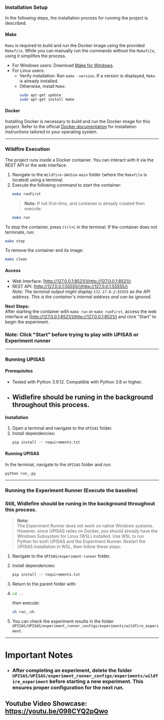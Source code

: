 ### Installation Setup

In the following steps, the installation process for running the project is described.

#### Make

`Make` is required to build and run the Docker image using the provided `Makefile`. While you can manually run the commands without the `Makefile`, using it simplifies the process.

- For Windows users: Download [Make for Windows](https://gnuwin32.sourceforge.net/packages/make.htm).
- For Linux users:
  - Verify installation: Run `make -version`. If a version is displayed, `Make` is already installed.
  - Otherwise, install `Make`:
    ```bash
    sudo apt-get update
    sudo apt-get install make
    ```

#### Docker

Installing Docker is necessary to build and run the Docker image for this project. Refer to the official [Docker documentation](https://docs.docker.com/get-started/get-docker/) for installation instructions tailored to your operating system.

---

### Wildfire Execution

The project runs inside a Docker container. You can interact with it via the REST API or the web interface.

1. Navigate to the `Wildfire-UAVSim-main` folder (where the `Makefile` is located) using a terminal.
2. Execute the following command to start the container:
   ```bash
   make runFirst
   ```
   > **Note:** If not first-time, and container is already created then execute:
   ```bash
   make run
   ```

To stop the container, press `Ctrl+C` in the terminal. If the container does not terminate, run:
```bash
make stop
```

To remove the container and its image:
```bash
make clean
```

#### Access

- Web Interface: [http://127.0.0.1:8521/](http://127.0.0.1:8521/)
- REST API: [http://127.0.0.1:55555/](http://127.0.0.1:55555/)  
  _Note: The terminal output might display `172.17.0.2:55555` as the API address. This is the container's internal address and can be ignored._

**Next Steps:**  
After starting the container with `make run` or `make runFirst`, access the web interface at [http://127.0.0.1:8521/](http://127.0.0.1:8521/) and click "Start" to begin the experiment. 
### Note: Click "Start" before trying to play with UPISAS or Experiment runner

---

### Running UPISAS

#### Prerequisites

- Tested with Python 3.9.12. Compatible with Python 3.8 or higher.
- ## Widlefire should be runing in the background throughout this process.

#### Installation

1. Open a terminal and navigate to the `UPISAS` folder.
2. Install dependencies:
   ```bash
   pip install -r requirements.txt
   ```

#### Running UPISAS

In the terminal, navigate to the `UPISAS` folder and run:
```bash
python run_.py
```

---

### Running the Experiment Runner (Execute the baseline)

### Still, Widlefire should be runing in the background throughout this process.

> **Note:**  
> The Experiment Runner does not work on native Windows systems. However, since UPISAS relies on Docker, you should already have the Windows Subsystem for Linux (WSL) installed. Use WSL to run Python for both UPISAS and the Experiment Runner. Restart the UPISAS installation in WSL, then follow these steps:

1. Navigate to the `UPISAS/experiment-runner` folder.
2. Install dependencies:
   ```bash
   pip install -r requirements.txt
   ```
3. Return to the parent folder with:
4. ```bash
   cd ..
   ```
   then execute:
   
   ```bash
   sh run_.sh
   ```
6. You can check the experiment results in the folder `UPISAS/UPISAS/experiment_runner_configs/experiments/wildfire_experiment`.
---

# Important Notes

- ### After completing an experiment, delete the folder `UPISAS/UPISAS/experiment_runner_configs/experiments/wildfire_experiment` before starting a new experiment. This ensures proper configuration for the next run.
  

## Youtube Video Showcase: https://youtu.be/098CYQ2pQwo
